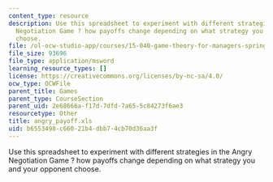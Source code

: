 ```yaml
---
content_type: resource
description: Use this spreadsheet to experiment with different strategies in the Angry
  Negotiation Game ? how payoffs change depending on what strategy you and your opponent
  choose.
file: /ol-ocw-studio-app/courses/15-040-game-theory-for-managers-spring-2004/b6553498c66021b4dbb74cb70d36aa3f_angry_payoff.xls
file_size: 93696
file_type: application/msword
learning_resource_types: []
license: https://creativecommons.org/licenses/by-nc-sa/4.0/
ocw_type: OCWFile
parent_title: Games
parent_type: CourseSection
parent_uid: 2e68666a-f17d-7dfd-7a65-5c84273f6ae3
resourcetype: Other
title: angry_payoff.xls
uid: b6553498-c660-21b4-dbb7-4cb70d36aa3f
---
```

Use this spreadsheet to experiment with different strategies in the Angry Negotiation Game ? how payoffs change depending on what strategy you and your opponent choose.
